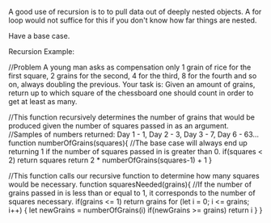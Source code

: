 A good use of recursion is to to pull data out of deeply nested objects. A for loop would not suffice for this if you don't know how far things are nested.

Have a base case.

Recursion Example:

//Problem
A young man asks as compensation only 1 grain of rice for the first square, 2 grains for the second, 4 for the third, 8 for the fourth and so on, always doubling the previous.
Your task is: Given an amount of grains, return up to which square of the chessboard one should count in order to get at least as many.


//This function recursively determines the number of grains that would be produced given the number of squares passed in as an argument.
//Samples of numbers returned: Day 1 - 1, Day 2 - 3, Day 3 - 7, Day 6 - 63...
function numberOfGrains(squares){
    //The base case will always end up returning 1 if the number of squares passed in is greater than 0.
    if(squares < 2) return squares
    return 2 * numberOfGrains(squares-1) + 1
}

//This function calls our recursive function to determine how many squares would be necessary.
function squaresNeeded(grains){
  //If the number of grains passed in is less than or equal to 1, it corresponds to the number of squares necessary.
  if(grains <= 1) return grains
  for (let i = 0; i <= grains; i++) {
    let newGrains = numberOfGrains(i)
    if(newGrains >= grains) return i
  }
}